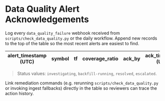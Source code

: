 # Data Quality Alert Acknowledgements

Log every `data_quality_failure` webhook received from
`scripts/check_data_quality.py` or the daily workflow. Append new
records to the top of the table so the most recent alerts are easiest to
find.

| alert_timestamp (UTC) | symbol | tf | coverage_ratio | ack_by | ack_timestamp (UTC) | status | remediation | follow_up |
| --- | --- | --- | --- | --- | --- | --- | --- | --- |

> Status values: `investigating`, `backfill-running`, `resolved`,
> `escalated`.

Link remediation commands (e.g. rerunning `scripts/check_data_quality.py`
or invoking ingest fallbacks) directly in the table so reviewers can
trace the action history.
